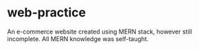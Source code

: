 # web-practice
An e-commerce website created using MERN stack, however still incomplete.
All MERN knowledge was self-taught.   
